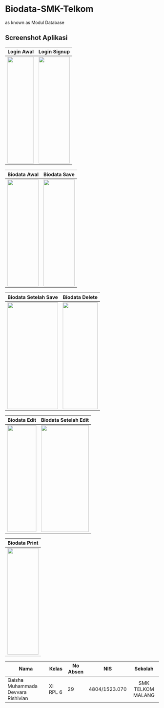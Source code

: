 # Biodata-SMK-Telkom
as known as Modul Database

## Screenshot Aplikasi

| Login Awal                        | Login Signup                                                                                                                                                                                           |
| --------------------------------- |---------------------------------------------------------------------------------------------------------------------------------------------------------------------------------------------|
| <img src="https://drive.google.com/uc?export=view&id=0B8_804cZOxxZU1d4U0VDY3k1TG8" width="100%" height="350px">| <img src="https://drive.google.com/uc?export=view&id=0B8_804cZOxxZeUxiWFdFZ28wWEk" width="100%" height="350px">|

| Biodata Awal                      | Biodata Save                                                                                                                                                                                           |
| --------------------------------- |---------------------------------------------------------------------------------------------------------------------------------------------------------------------------------------------|
| <img src="https://drive.google.com/uc?export=view&id=0B8_804cZOxxZSlBmakE5a0tkbWs" width="100%" height="350px">| <img src="https://drive.google.com/uc?export=view&id=0B8_804cZOxxZWmZCRV9idmw4bW8" width="100%" height="350px">|

| Biodata Setelah Save              | Biodata Delete                                                                                                                                                                                           |
| --------------------------------- |---------------------------------------------------------------------------------------------------------------------------------------------------------------------------------------------|
| <img src="https://drive.google.com/uc?export=view&id=0B8_804cZOxxZMlNIZkNnMTBXSFU" width="100%" height="350px">| <img src="https://drive.google.com/uc?export=view&id=0B8_804cZOxxZQmZDa2g2aGE5SXc" width="100%" height="350px">|

| Biodata Edit                      | Biodata Setelah Edit                                                                                                                                                                                           |
| --------------------------------- |---------------------------------------------------------------------------------------------------------------------------------------------------------------------------------------------|
| <img src="https://drive.google.com/uc?export=view&id=0B8_804cZOxxZMHBpUTQ0STl2YmM" width="100%" height="350px">| <img src="https://drive.google.com/uc?export=view&id=0B8_804cZOxxZMlNIZkNnMTBXSFU" width="100%" height="350px">|

| Biodata Print  |      
| --------------------------------- |
| <img src="https://drive.google.com/uc?export=view&id=0B8_804cZOxxZNlY0ZEJsSGktUkE" width="100%" height="350px">|




| Nama                              | Kelas    | No Absen  | NIS          | Sekolah           |
| --------------------------------- |----------| ----------|--------------|:-----------------:|
| Qaisha Muhammada Devvara Rishivian| XI RPL 6 | 29        | 4804/1523.070| SMK TELKOM MALANG |
